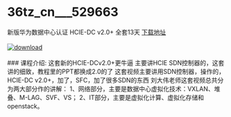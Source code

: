 # 36tz_cn___529663
新版华为数据中心认证 HCIE-DC v2.0+ 全套13天
[下载地址](http://www.36tz.cn/article/529663 "下载地址")
<br/></br>[![download](http://36tz.cn/muke_img/2019_12_1-48-300x163.png "下载地址")](http://www.36tz.cn/article/529663 "下载地址")
<br/></br>### 课程介绍:
这套新的HCIE-DCv2.0+更牛逼
主要讲HCIE SDN控制器的，这套讲的细致，教程里的PPT都换成2.0的了
这套视频主要讲用SDN控制器，操作的，HCIE-DC v2.0+，加了，SFC，加了很多SDN的东西
刘大伟老师这套视频总共分为两大部分作的讲解：
1、网络部分，主要是数据中心虚拟化技术：VXLAN、堆叠、M-LAG、SVF、VS；
2、IT部分，主要是虚拟化计算、虚拟化存储和openstack。


